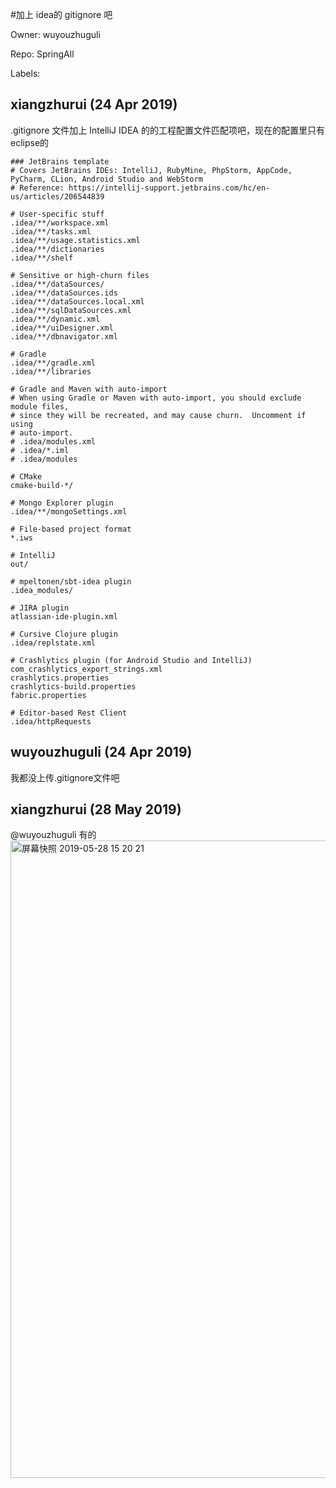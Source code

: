 #加上 idea的 gitignore 吧

Owner: wuyouzhuguli

Repo: SpringAll

Labels: 

## xiangzhurui (24 Apr 2019)

.gitignore 文件加上 IntelliJ IDEA 的的工程配置文件匹配项吧，现在的配置里只有eclipse的

```
### JetBrains template
# Covers JetBrains IDEs: IntelliJ, RubyMine, PhpStorm, AppCode, PyCharm, CLion, Android Studio and WebStorm
# Reference: https://intellij-support.jetbrains.com/hc/en-us/articles/206544839

# User-specific stuff
.idea/**/workspace.xml
.idea/**/tasks.xml
.idea/**/usage.statistics.xml
.idea/**/dictionaries
.idea/**/shelf

# Sensitive or high-churn files
.idea/**/dataSources/
.idea/**/dataSources.ids
.idea/**/dataSources.local.xml
.idea/**/sqlDataSources.xml
.idea/**/dynamic.xml
.idea/**/uiDesigner.xml
.idea/**/dbnavigator.xml

# Gradle
.idea/**/gradle.xml
.idea/**/libraries

# Gradle and Maven with auto-import
# When using Gradle or Maven with auto-import, you should exclude module files,
# since they will be recreated, and may cause churn.  Uncomment if using
# auto-import.
# .idea/modules.xml
# .idea/*.iml
# .idea/modules

# CMake
cmake-build-*/

# Mongo Explorer plugin
.idea/**/mongoSettings.xml

# File-based project format
*.iws

# IntelliJ
out/

# mpeltonen/sbt-idea plugin
.idea_modules/

# JIRA plugin
atlassian-ide-plugin.xml

# Cursive Clojure plugin
.idea/replstate.xml

# Crashlytics plugin (for Android Studio and IntelliJ)
com_crashlytics_export_strings.xml
crashlytics.properties
crashlytics-build.properties
fabric.properties

# Editor-based Rest Client
.idea/httpRequests
```

## wuyouzhuguli (24 Apr 2019)

我都没上传.gitignore文件吧

## xiangzhurui (28 May 2019)

@wuyouzhuguli 有的
<img width="1020" alt="屏幕快照 2019-05-28 15 20 21" src="https://user-images.githubusercontent.com/8509068/58458686-6603a500-815c-11e9-805f-9ae8c6608dd9.png">

